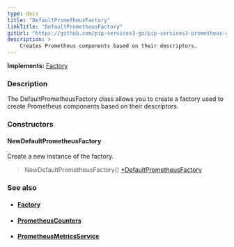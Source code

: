 ```yaml
---
type: docs
title: "DefaultPrometheusFactory"
linkTitle: "DefaultPrometheusFactory"
gitUrl: "https://github.com/pip-services3-go/pip-services3-prometheus-go"
description: > 
    Creates Prometheus components based on their descriptors.
---
```


**Implements:** [Factory](../../../components/build/factory)

### Description

The DefaultPrometheusFactory class allows you to create a factory used to create Prometheus components based on their descriptors.

### Constructors

#### NewDefaultPrometheusFactory
Create a new instance of the factory.

> NewDefaultPrometheusFactory() [*DefaultPrometheusFactory]()


### See also
- #### [Factory](../../../components/build/factory)
- #### [PrometheusCounters](../../count/prometheus_counters)
- #### [PrometheusMetricsService](../../services/prometheus_metrics_service)

